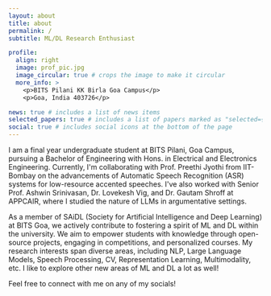 ```yaml
---
layout: about
title: about
permalink: /
subtitle: ML/DL Research Enthusiast

profile:
  align: right
  image: prof_pic.jpg
  image_circular: true # crops the image to make it circular
  more_info: >
    <p>BITS Pilani KK Birla Goa Campus</p>
    <p>Goa, India 403726</p>

news: true # includes a list of news items
selected_papers: true # includes a list of papers marked as "selected={true}"
social: true # includes social icons at the bottom of the page
---
```


I am a final year undergraduate student at BITS Pilani, Goa Campus, pursuing a Bachelor of Engineering with Hons. in Electrical and Electronics Engineering. Currently, I'm collaborating with Prof. Preethi Jyothi from IIT-Bombay on the advancements of Automatic Speech Recognition (ASR) systems for low-resource accented speeches. I've also worked with Senior Prof. Ashwin Srinivasan, Dr. Lovekesh Vig, and Dr. Gautam Shroff at APPCAIR, where I studied the nature of LLMs in argumentative settings.

As a member of SAiDL (Society for Artificial Intelligence and Deep Learning) at BITS Goa, we actively contribute to fostering a spirit of ML and DL within the university. We aim to empower students with knowledge through open-source projects, engaging in competitions, and personalized courses. My research interests span diverse areas, including NLP, Large Language Models, Speech Processing, CV, Representation Learning, Multimodality, etc. I like to explore other new areas of ML and DL a lot as well!

Feel free to connect with me on any of my socials!
